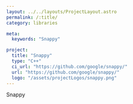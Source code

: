 ```yaml
---
layout: ../../layouts/ProjectLayout.astro
permalink: /:title/
category: libraries

meta:
  keywords: "Snappy"

project:
  title: "Snappy"
  type: "C++"
  ci_url: "https://github.com/google/snappy/"
  url: "https://github.com/google/snappy/"
  logo: "/assets/projectLogos/snappy.png"
---
```


<p>Snappy</p>
